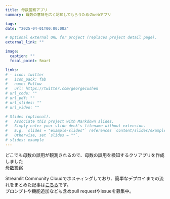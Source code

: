 ```yaml
---
title: 母数警察アプリ
summary: 母数の意味を広く認知してもらうためのwebアプリ

tags:
date: "2025-04-01T00:00:00Z"

# Optional external URL for project (replaces project detail page).
external_link: ""

image:
  caption: ""
  focal_point: Smart

links:
# - icon: twitter
#   icon_pack: fab
#   name: Follow
#   url: https://twitter.com/georgecushen
# url_code: ""
# url_pdf: ""
# url_slides: ""
# url_video: ""

# Slides (optional).
#   Associate this project with Markdown slides.
#   Simply enter your slide deck's filename without extension.
#   E.g. `slides = "example-slides"` references `content/slides/example-slides.md`.
#   Otherwise, set `slides = ""`.
# slides: example
---
```


どこでも母数の誤用が観測されるので、母数の誤用を検知するクソアプリを作成しました  
[母数警察](https://bosu-police.streamlit.app/)

Streamlit Community Cloudでホスティングしており、簡単なデプロイまでの流れをまとめた記事は[こちら](https://www.yuyakaneta.page/post/streamlit_cloud/)です。  
プロンプトや機能追加なども含めpull requestやissueを募集中。
